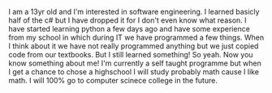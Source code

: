 I am a 13yr old and I'm interested in software engineering. I learned basicly half of the c# but I have dropped it for I don't even know what reason.
I have started learning python a few days ago and have some experience from my school in which during IT we have programmed a few things. When I think about it we have not really
programmed anything but we just copied code from our textbooks. But I still learned something! So yeah. Now you know something about me! I'm currently a self taught programme but when I get a chance to chose a highschool I will study probably math cause I like math. I will 100% go to computer scinece college in the future.
